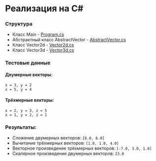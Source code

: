 # Реализация на C#

### Структура

- Класс Main - [Program.cs](technoserv-day2task-AbstractVector/technoserv-day2task-AbstractVector/Program.cs "Program.cs")
- Абстрактный класс AbstractVector - [AbstractVector.cs](technoserv-day2task-AbstractVector/technoserv-day2task-AbstractVector/AbstractVector.cs "AbstractVector.cs")
- Класс Vector2d - [Vector2d.cs](technoserv-day2task-AbstractVector/technoserv-day2task-AbstractVector/Vector2d.cs "Vector2d.cs")
- Класс Vector3d - [Vector3d.cs](technoserv-day2task-AbstractVector/technoserv-day2task-AbstractVector/Vector3d.cs "Vector3d.cs")

### Тестовые данные

#### Двумерные векторы:

```
x = 3, y = 2
x = 5, y = 4
```

#### Трёхмерные векторы:

```
x = 2, y = 3, z = 5
x = 1, y = 2, z = 1
```

### Результаты:

- Сложение двумерных векторов: `[8.0, 6.0]`
- Вычитание трёхмерных векторов: `[1.0, 1.0, 4.0]`
- Векторное произведение трёхмерных векторов: `[-7.0, 3.0, 1.0]`
- Скалярное произведение двумерных векторов: `23.0`